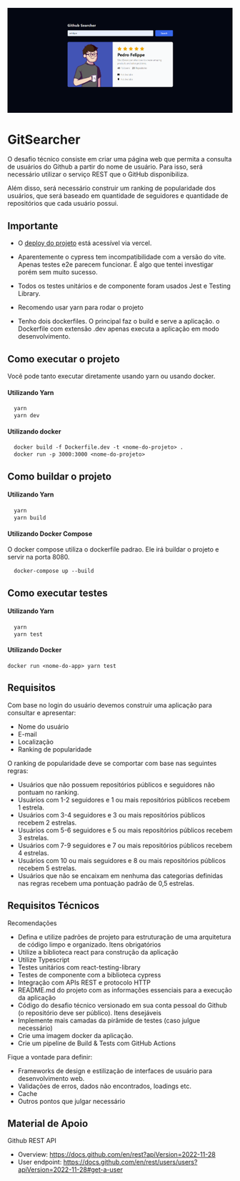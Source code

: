 ![Captura de Tela](./public/assets/Screenshot.png)

# GitSearcher

O desafio técnico consiste em criar uma página web que permita a consulta de usuários do Github a partir do nome de usuário. Para isso, será necessário utilizar o serviço REST que o GitHub disponibiliza.

Além disso, será necessário construir um ranking de popularidade dos usuários, que será baseado em quantidade de seguidores e quantidade de repositórios que cada usuário possui.

## Importante

- O [deploy do projeto](https://search-github-users-tau.vercel.app/) está acessível via vercel.

- Aparentemente o cypress tem incompatibilidade com a versão do vite. Apenas testes e2e parecem funcionar. É algo que tentei investigar porém sem muito sucesso.

- Todos os testes unitários e de componente foram usados Jest e Testing Library.

- Recomendo usar yarn para rodar o projeto

- Tenho dois dockerfiles. O principal faz o build e serve a aplicação. o Dockerfile com extensão .dev apenas executa a aplicação em modo desenvolvimento.

## Como executar o projeto

Você pode tanto executar diretamente usando yarn ou usando docker.

#### Utilizando Yarn

```
  yarn
  yarn dev
```

#### Utilizando docker

```
  docker build -f Dockerfile.dev -t <nome-do-projeto> .
  docker run -p 3000:3000 <nome-do-projeto>
```

## Como buildar o projeto

#### Utilizando Yarn

```
  yarn
  yarn build
```

#### Utilizando Docker Compose

O docker compose utiliza o dockerfile padrao. Ele irá buildar o projeto e servir na porta 8080.

```
  docker-compose up --build
```

## Como executar testes

#### Utilizando Yarn

```
  yarn
  yarn test
```

#### Utilizando Docker

```
docker run <nome-do-app> yarn test
```

## Requisitos

Com base no login do usuário devemos construir uma aplicação para consultar e apresentar:

- Nome do usuário
- E-mail
- Localização
- Ranking de popularidade

O ranking de popularidade deve se comportar com base nas seguintes regras:

- Usuários que não possuem repositórios públicos e seguidores não pontuam no ranking.
- Usuários com 1-2 seguidores e 1 ou mais repositórios públicos recebem 1 estrela.
- Usuários com 3-4 seguidores e 3 ou mais repositórios públicos recebem 2 estrelas.
- Usuários com 5-6 seguidores e 5 ou mais repositórios públicos recebem 3 estrelas.
- Usuários com 7-9 seguidores e 7 ou mais repositórios públicos recebem 4 estrelas.
- Usuários com 10 ou mais seguidores e 8 ou mais repositórios públicos recebem 5 estrelas.
- Usuários que não se encaixam em nenhuma das categorias definidas nas regras recebem uma pontuação padrão de 0,5 estrelas.

## Requisitos Técnicos

Recomendações

- Defina e utilize padrões de projeto para estruturação de uma arquitetura de código limpo e organizado.
  Itens obrigatórios
- Utilize a biblioteca react para construção da aplicação
- Utilize Typescript
- Testes unitários com react-testing-library
- Testes de componente com a biblioteca cypress
- Integração com APIs REST e protocolo HTTP
- README.md do projeto com as informações essenciais para a execução da aplicação
- Código do desafio técnico versionado em sua conta pessoal do Github (o repositório deve ser público).
  Itens desejáveis
- Implemente mais camadas da pirâmide de testes (caso julgue necessário)
- Crie uma imagem docker da aplicação.
- Crie um pipeline de Build & Tests com GitHub Actions

Fique a vontade para definir:

- Frameworks de design e estilização de interfaces de usuário para desenvolvimento web.
- Validações de erros, dados não encontrados, loadings etc.
- Cache
- Outros pontos que julgar necessário

## Material de Apoio

Github REST API

- Overview: https://docs.github.com/en/rest?apiVersion=2022-11-28
- User endpoint: https://docs.github.com/en/rest/users/users?apiVersion=2022-11-28#get-a-user
